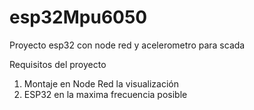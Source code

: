 # esp32Mpu6050
Proyecto esp32 con node red y acelerometro para scada

Requisitos del proyecto
1. Montaje en Node Red la visualización
2. ESP32 en la maxima frecuencia posible 
